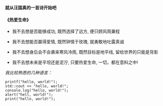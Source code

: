 **就从汪国真的一首诗开始吧**
#### 《热爱生命》

- 我不去想是否能够成功, 既然选择了远方, 便只顾风雨兼程

- 我不去想能否赢得爱情, 既然钟情于玫瑰, 就勇敢地吐露真诚

- 我不去想身后会不会袭来寒风冷雨, 既然目标是地平线, 留给世界的只能是背影

- 我不去想未来是平坦还是泥泞, 只要热爱生命, 一切，都在意料之中!

*我比较熟悉的几种语言：*
```
printf("hello, world!");
std::cout << "hello, world!";
console.log("hello, world!");
alert("hell, world!");
print("hello, world!");
```

